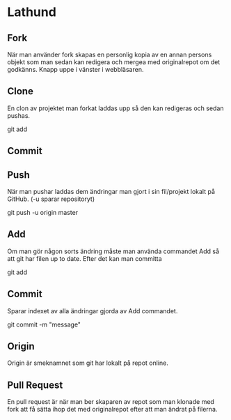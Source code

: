 # Lathund

## Fork
När man använder fork skapas en personlig kopia av en annan persons objekt som man sedan kan redigera och mergea med originalrepot om det godkänns. Knapp uppe i vänster i webbläsaren.

## Clone
En clon av projektet man forkat laddas upp så den kan redigeras och sedan pushas.

git add <Filename>


## Commit


## Push
När man pushar laddas dem ändringar man gjort i sin fil/projekt lokalt på GitHub. (-u sparar repositoryt)

git push -u origin master


## Add
Om man gör någon sorts ändring måste man använda commandet Add så att git har filen up to date. Efter det kan man committa

git add <Filename>


## Commit
Sparar indexet av alla ändringar gjorda av Add commandet.

git commit -m "message"


## Origin
Origin är smeknamnet som git har lokalt på repot online.

## Pull Request
En pull request är när man ber skaparen av repot som man klonade med fork att få sätta ihop det med originalrepot efter att man ändrat på filerna.
